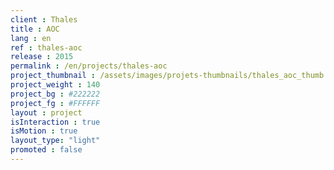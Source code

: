 ```yaml
---
client : Thales
title : AOC
lang : en
ref : thales-aoc
release : 2015
permalink : /en/projects/thales-aoc
project_thumbnail : /assets/images/projets-thumbnails/thales_aoc_thumb.webp
project_weight : 140
project_bg : #222222
project_fg : #FFFFFF
layout : project
isInteraction : true
isMotion : true
layout_type: "light"
promoted : false
---
```

